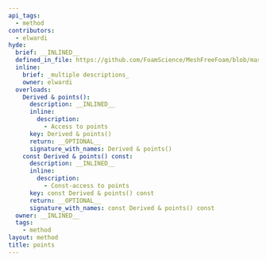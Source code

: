 ```yaml
---
api_tags:
  - method
contributors:
  - elwardi
hyde:
  brief: __INLINED__
  defined_in_file: https://github.com/FoamScience/MeshFreeFoam/blob/master/src/meshfree/https:/github.com/FoamScience/MeshFreeFoam/blob/master/src/meshfree/https:/github.com/FoamScience/MeshFreeFoam/blob/master/src/meshfree/kdTrees/nanoflannKDTree/nanoflannKDTree.H
  inline:
    brief: _multiple descriptions_
    owner: elwardi
  overloads:
    Derived & points():
      description: __INLINED__
      inline:
        description:
          - Access to points
      key: Derived & points()
      return: __OPTIONAL__
      signature_with_names: Derived & points()
    const Derived & points() const:
      description: __INLINED__
      inline:
        description:
          - Const-access to points
      key: const Derived & points() const
      return: __OPTIONAL__
      signature_with_names: const Derived & points() const
  owner: __INLINED__
  tags:
    - method
layout: method
title: points
---
```

